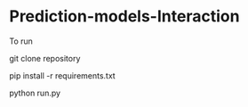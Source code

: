 # Prediction-models-Interaction

To run

git clone repository

pip install -r requirements.txt

python run.py
